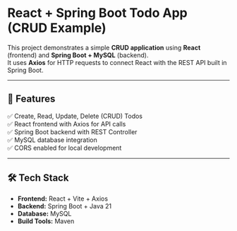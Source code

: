 # React + Spring Boot Todo App (CRUD Example)

This project demonstrates a simple **CRUD application** using **React** (frontend) and **Spring Boot + MySQL** (backend).  
It uses **Axios** for HTTP requests to connect React with the REST API built in Spring Boot.

---

## 📌 Features
✅ Create, Read, Update, Delete (CRUD) Todos  
✅ React frontend with Axios for API calls  
✅ Spring Boot backend with REST Controller  
✅ MySQL database integration  
✅ CORS enabled for local development  

---

## 🛠️ Tech Stack
- **Frontend:** React + Vite + Axios  
- **Backend:** Spring Boot + Java 21  
- **Database:** MySQL  
- **Build Tools:** Maven  